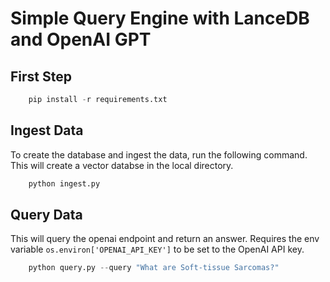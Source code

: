 # Simple Query Engine with LanceDB and OpenAI GPT


## First Step

```python
    pip install -r requirements.txt
```

## Ingest Data

To create the database and ingest the data, run the following command. This will create a vector databse in the
local directory.

```python
    python ingest.py
```

## Query Data

This will query the openai endpoint and return an answer. 
Requires the env variable ```os.environ['OPENAI_API_KEY']``` to be set to the OpenAI API key.

```python
    python query.py --query "What are Soft-tissue Sarcomas?"
```